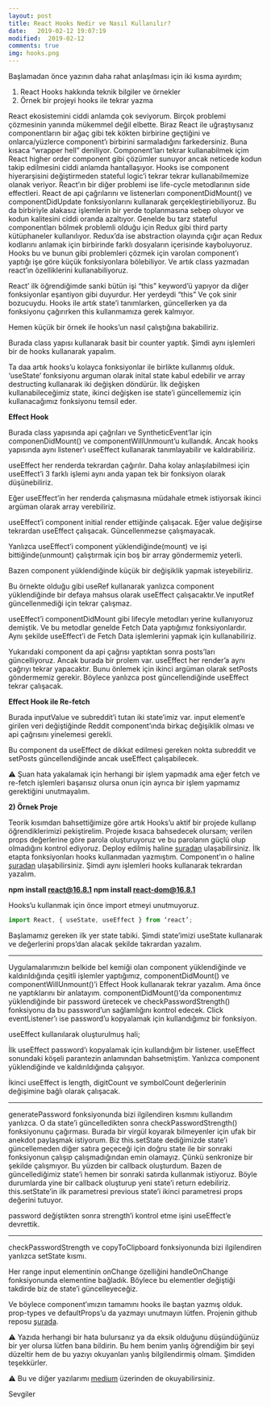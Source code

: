 ```yaml
---
layout: post
title: React Hooks Nedir ve Nasıl Kullanılır?
date:   2019-02-12 19:07:19
modified:  2019-02-12
comments: true
img: hooks.png
---
```


Başlamadan önce yazının daha rahat anlaşılması için iki kısma ayırdım;

1. React Hooks hakkında teknik bilgiler ve örnekler
2. Örnek bir projeyi hooks ile tekrar yazma

React ekosistemini ciddi anlamda çok seviyorum. Birçok problemi çözmesinin yanında mükemmel değil elbette. Biraz React ile uğraştıysanız componentların bir ağaç gibi tek kökten birbirine geçtiğini ve onlarca/yüzlerce component’ı birbirini sarmaladığını farkedersiniz. Buna kısaca “wrapper hell” deniliyor. Component’ları tekrar kullanabilmek içim React higher order component gibi çözümler sunuyor ancak neticede kodun takip edilmesini ciddi anlamda hantallaşıyor. Hooks ise component hiyerarşisini değiştirmeden stateful logic’i tekrar tekrar kullanabilmemize olanak veriyor. React’ın bir diğer problemi ise life-cycle metodlarının side effectleri. React de api çağrılarını ve listenerları componentDidMount() ve componentDidUpdate fonksiyonlarını kullanarak gerçekleştiriebiliyoruz. Bu da birbiriyle alakasız işlemlerin bir yerde toplanmasına sebep oluyor ve kodun kalitesini ciddi oranda azaltıyor. Genelde bu tarz stateful componentları bölmek problemli olduğu için Redux gibi third party kütüphaneler kullanılıyor. Redux’da ise abstraction olayında çığır açan Redux kodlarını anlamak için birbirinde farklı dosyaların içerisinde kayboluyoruz. Hooks bu ve bunun gibi problemleri çözmek için varolan component’ı yaptığı işe göre küçük fonksiyonlara bölebiliyor. Ve artık class yazmadan react’ın özelliklerini kullanabiliyoruz.

React’ ilk öğrendiğimde sanki bütün işi “this” keyword’ü yapıyor da diğer fonksiyonlar eşantiyon gibi duyurdur. Her yerdeydi “this” Ve çok sinir bozucuydu. Hooks ile artık state’i tanımlarken, güncellerken ya da fonksiyonu çağırırken this kullanmamıza gerek kalmıyor.

<script src="https://gist.github.com/ebrugulec/b69a86751a61a9691b2a9814a1e22c79.js"></script>

Hemen küçük bir örnek ile hooks’un nasıl çalıştığına bakabiliriz.

<script src="https://gist.github.com/ebrugulec/bd16cd625bc665853622058cbbfc7d02.js"></script>

Burada class yapısı kullanarak basit bir counter yaptık. Şimdi aynı işlemleri bir de hooks kullanarak yapalım.

<script src="https://gist.github.com/ebrugulec/d4b26a58ae2d3b14bb8f191ae4fb8c8e.js"></script>

Ta daa artık hooks’u kolayca fonksiyonlar ile birlikte kullanmış olduk. ‘useState’ fonksiyonu arguman olarak inital state kabul edebilir ve array destructing kullanarak iki değişken döndürür. İlk değişken kullanabileceğimiz state, ikinci değişken ise state’i güncellememiz için kullanacağımız fonksiyonu temsil eder.

**Effect Hook**

<script src="https://gist.github.com/ebrugulec/3713bbe0800d8116c1e8ade857c4c4e3.js"></script>

Burada class yapısında api çağrıları ve SyntheticEvent’lar için componenDidMount() ve componentWillUnmount’u kullandık. Ancak hooks yapısında aynı listener’ı useEffect kullanarak tanımlayabilir ve kaldırabiliriz.

useEffect her renderda tekrardan çağırılır. Daha kolay anlaşılabilmesi için useEffect’i 3 farklı işlemi aynı anda yapan tek bir fonksiyon olarak düşünebiliriz.

Eğer useEffect’in her renderda çalışmasına müdahale etmek istiyorsak ikinci argüman olarak array verebiliriz.

<script src="https://gist.github.com/ebrugulec/e4ffeca95406a9b7cd951145cd5d0161.js"></script>

useEffect’i component initial render ettiğinde çalışacak. Eğer value değişirse tekrardan useEffect çalışacak. Güncellenmezse çalışmayacak.

Yanlızca useEffect’i component yüklendiğinde(mount) ve işi bittiğinde(unmount) çalıştırmak için boş bir array göndermemiz yeterli.

<script src="https://gist.github.com/ebrugulec/c0f72e1bd349180fb94a2616f78384b4.js"></script>

Bazen component yüklendiğinde küçük bir değişiklik yapmak isteyebiliriz.

<script src="https://gist.github.com/ebrugulec/aa173daf7d2519579323dcebd1832ebe.js"></script>

Bu örnekte olduğu gibi useRef kullanarak yanlızca component yüklendiğinde bir defaya mahsus olarak useEffect çalışacaktır.Ve inputRef güncellenmediği için tekrar çalışmaz.

useEffect’i componentDidMount gibi lifecyle metodları yerine kullanıyoruz demiştik. Ve bu metodlar genelde Fetch Data yaptığımız fonksiyonlardır. Aynı şekilde useEffect’i de Fetch Data işlemlerini yapmak için kullanabiliriz.

<script src="https://gist.github.com/ebrugulec/b8309eb3c6d7c6203de87598dc35a350.js"></script>

Yukarıdaki component da api çağrısı yaptıktan sonra posts’ları güncelliyoruz. Ancak burada bir prolem var. useEffect her render’a aynı çağrıyı tekrar yapacaktır. Bunu önlemek için ikinci argüman olarak setPosts göndermemiz gerekir. Böylece yanlızca post güncellendiğinde useEffect tekrar çalışacak.

**Effect Hook ile Re-fetch**

<script src="https://gist.github.com/ebrugulec/4da3e58d7525c5ad8f4b04f8793f7b08.js"></script>

Burada inputValue ve subreddit’i tutan iki state’imiz var. input element’e girilen veri değiştiğinde Reddit component’ında birkaç değişiklik olması ve api çağrısını yinelemesi gerekli.

<script src="https://gist.github.com/ebrugulec/ccb1faf491978469fb1a5c792a491884.js"></script>

Bu component da useEffect de dikkat edilmesi gereken nokta subreddit ve setPosts güncellendiğinde ancak useEffect çalışabilecek.

⚠️ Şuan hata yakalamak için herhangi bir işlem yapmadık ama eğer fetch ve re-fetch işlemleri başarısız olursa onun için ayrıca bir işlem yapmamız gerektiğini unutmayalım.

**2) Örnek Proje**

Teorik kısımdan bahsettiğimize göre artık Hooks’u aktif bir projede kullanıp öğrendiklerimizi pekiştirelim. Projede kısaca bahsedecek olursam; verilen props değerlerine göre parola oluşturuyoruz ve bu parolanın güçlü olup olmadığını kontrol ediyoruz. Deploy edilmiş haline [şuradan](http://gulecebru.com/react-password-generator/) ulaşabilirsiniz. İlk etapta fonksiyonları hooks kullanmadan yazmıştım. Component’ın o haline [şuradan](https://github.com/ebrugulec/react-password-generator/blob/c9f6e2d15040aefcb527baa3021e50019b731452/src/components/PasswordGenerator.js) ulaşabilirsiniz. Şimdi aynı işlemleri hooks kullanarak tekrardan yazalım.

**npm install react@16.8.1**
**npm install react-dom@16.8.1**

Hooks’u kullanmak için önce import etmeyi unutmuyoruz.

```javascript
import React, { useState, useEffect } from ‘react’;
```

<script src="https://gist.github.com/ebrugulec/8c87b440cffec2191ee6962881b6697d.js"></script>

Başlamamız gereken ilk yer state tabiki. Şimdi state’imizi useState kullanarak ve değerlerini props’dan alacak şekilde takrardan yazalım.

<script src="https://gist.github.com/ebrugulec/fb69b9c04fb5e3d88c0897fbeebdbbfb.js"></script>

---

Uygulamalarımızın belkide bel kemiği olan component yüklendiğinde ve kaldırıldığında çeşitli işlemler yaptığımız, componentDidMount() ve componentWillUnmount()’i Effect Hook kullanarak tekrar yazalım. Ama önce ne yaptıklarını bir anlatayım. componentDidMount()’da componentımız yüklendiğinde bir password üretecek ve checkPasswordStrength() fonksiyonu da bu password’un sağlamlığını kontrol edecek. Click eventListener’ı ise password’u kopyalamak için kullandığımız bir fonksiyon.

<script src="https://gist.github.com/ebrugulec/3221e0d69ed1b076925c1345344e2f06.js"></script>

useEffect kullanılarak oluşturulmuş hali;

<script src="https://gist.github.com/ebrugulec/a3896497305ebb77babd5ecc028c60bc.js"></script>

İlk useEffect password’ı kopyalamak için kullandığım bir listener. useEffect sonundaki köşeli parantezin anlamından bahsetmiştim. Yanlızca component yüklendiğinde ve kaldırıldığında çalışıyor.

İkinci useEffect is length, digitCount ve symbolCount değerlerinin değişimine bağlı olarak çalışacak.

---

<script src="https://gist.github.com/ebrugulec/08762151ebf64ea423f467459c2e203a.js"></script>

generatePassword fonksiyonunda bizi ilgilendiren kısmını kullandım yanlızca. O da state’i güncelledikten sonra checkPasswordStrength() fonksiyonunu çağırması. Burada bir virgül koyarak bilmeyenler için ufak bir anekdot paylaşmak istiyorum. Biz this.setState dediğimizde state’i güncellemeden diğer satıra geçeceği için doğru state ile bir sonraki fonksiyonun çalışıp çalışmadığından emin olamayız. Çünkü senkronize bir şekilde çalışmıyor. Bu yüzden bir callback oluşturdum. Bazen de güncellediğimiz state’i hemen bir sonraki satırda kullanmak istiyoruz. Böyle durumlarda yine bir callback oluşturup yeni state’i return edebiliriz. this.setState’in ilk parametresi previous state’i ikinci parametresi props değerini tutuyor.

<script src="https://gist.github.com/ebrugulec/7c4df1836d02d9461f5a863cebf67f9b.js"></script>

password değiştikten sonra strength’i kontrol etme işini useEffect’e devrettik.

---

<script src="https://gist.github.com/ebrugulec/e98febeec4f6c4ffe7fcfed6353e444d.js"></script>

checkPasswordStrength ve copyToClipboard fonksiyonunda bizi ilgilendiren yanlızca setState kısmı.

<script src="https://gist.github.com/ebrugulec/45d86b9082647706dc7c675b0ea94d9b.js"></script>

Her range input elementinin onChange özelliğini handleOnChange fonksiyonunda elementine bağladık. Böylece bu elementler değiştiği takdirde biz de state’i güncelleyeceğiz.

<script src="https://gist.github.com/ebrugulec/4f59a1974f71b88eeda54d0a18f69dd7.js"></script>

<script src="https://gist.github.com/ebrugulec/30a162d65f30beb1714201ea262c5222.js"></script>

Ve böylece component’ımızın tamamını hooks ile baştan yazmış olduk. prop-types ve defaultProps’u da yazmayı unutmayın lütfen. Projenin github reposu [şurada](https://github.com/ebrugulec/react-password-generator).

<script src="https://gist.github.com/ebrugulec/fde0e24d686901945767de73282a9fe8.js"></script>

⚠️ Yazıda herhangi bir hata bulursanız ya da eksik olduğunu düşündüğünüz bir yer olursa lütfen bana bildirin. Bu hem benim yanlış öğrendiğim bir şeyi düzeltir hem de bu yazıyı okuyanları yanlış bilgilendirmiş olmam. Şimdiden teşekkürler.

⚠️ Bu ve diğer yazılarımı [medium](https://medium.com/@ebrugulec/) üzerinden de okuyabilirsiniz.

Sevgiler


